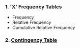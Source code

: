 ### 1. 'X' Frequency Tables
- Frequency
- Relative Frequency
- Cumulative Relative Frequency
### 2. [Contingency Table]([SC]-Descriptive-Analytics/[SC]-Data-Tabulation-and-Frequencies/[M]-Contingency-Table.md)
